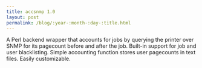 ```yaml
---
title: accsnmp 1.0
layout: post
permalink: /blog/:year-:month-:day-:title.html
---
```


A Perl backend wrapper that accounts for jobs by querying the printer over SNMP for its pagecount before and after the job.  Built-in support for job and user blacklisting.  Simple accounting function stores user pagecounts in text files.  Easily customizable.
